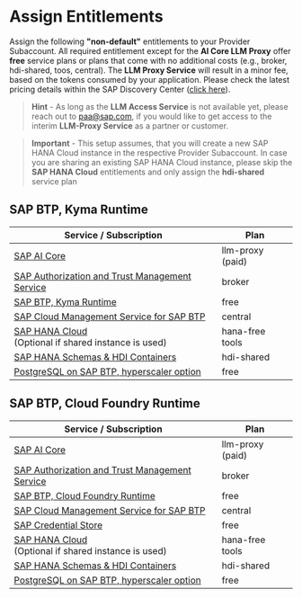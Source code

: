 # Assign Entitlements

Assign the following **"non-default"** entitlements to your Provider Subaccount. All required entitlement except for the **AI Core LLM Proxy** offer **free** service plans or plans that come with no additional costs (e.g., broker, hdi-shared, toos, central). The **LLM Proxy Service** will result in a minor fee, based on the tokens consumed by your application. Please check the latest pricing details within the SAP Discovery Center ([click here](https://discovery-center.cloud.sap/serviceCatalog/sap-ai-core?region=all&tab=service_plan)).

> **Hint** - As long as the **LLM Access Service** is not available yet, please reach out to paa@sap.com, if you would like to get access to the interim **LLM-Proxy Service** as a partner or customer.

> **Important** - This setup assumes, that you will create a new SAP HANA Cloud instance in the respective Provider Subaccount. In case you are sharing an existing SAP HANA Cloud instance, please skip the **SAP HANA Cloud** entitlements and only assign the **hdi-shared** service plan

## SAP BTP, Kyma Runtime

| Service / Subscription                                                                                                                                               | Plan                 |
| -------------------------------------------------------------------------------------------------------------------------------------------------------------------- | -------------------- |
| [SAP AI Core](https://discovery-center.cloud.sap/serviceCatalog/sap-ai-core?region=all)                                                                              | llm-proxy (paid)     |
| [SAP Authorization and Trust Management Service](https://discovery-center.cloud.sap/serviceCatalog/authorization-and-trust-management-service?region=all)            | broker               |
| [SAP BTP, Kyma Runtime](https://discovery-center.cloud.sap/serviceCatalog/kyma-runtime?region=all)                                                                   | free                 |
| [SAP Cloud Management Service for SAP BTP](https://discovery-center.cloud.sap/serviceCatalog/cloud-management-service?region=all)                                    | central              |
| [SAP HANA Cloud](https://discovery-center.cloud.sap/serviceCatalog/sap-hana-cloud?region=all) <br> (Optional if shared instance is used)                             | hana-free <br> tools |
| [SAP HANA Schemas & HDI Containers](https://help.sap.com/docs/SAP_HANA_PLATFORM/3823b0f33420468ba5f1cf7f59bd6bd9/e28abca91a004683845805efc2bf967c.html?locale=en-US) | hdi-shared           |
| [PostgreSQL on SAP BTP, hyperscaler option](https://discovery-center.cloud.sap/serviceCatalog/postgresql-hyperscaler-option?region=all)                              | free                 |

## SAP BTP, Cloud Foundry Runtime

| Service / Subscription                                                                                                                                               | Plan                 |
| -------------------------------------------------------------------------------------------------------------------------------------------------------------------- | -------------------- |
| [SAP AI Core](https://discovery-center.cloud.sap/serviceCatalog/sap-ai-core?region=all)                                                                              | llm-proxy (paid)     |
| [SAP Authorization and Trust Management Service](https://discovery-center.cloud.sap/serviceCatalog/authorization-and-trust-management-service?region=all)            | broker               |
| [SAP BTP, Cloud Foundry Runtime](https://discovery-center.cloud.sap/serviceCatalog/cloud-foundry-runtime?region=all)                                                 | free                 |
| [SAP Cloud Management Service for SAP BTP](https://discovery-center.cloud.sap/serviceCatalog/cloud-management-service?region=all)                                    | central              |
| [SAP Credential Store](https://discovery-center.cloud.sap/serviceCatalog/credential-store?region=all)                                                                | free                 |
| [SAP HANA Cloud](https://discovery-center.cloud.sap/serviceCatalog/sap-hana-cloud?region=all) <br> (Optional if shared instance is used)                             | hana-free <br> tools |
| [SAP HANA Schemas & HDI Containers](https://help.sap.com/docs/SAP_HANA_PLATFORM/3823b0f33420468ba5f1cf7f59bd6bd9/e28abca91a004683845805efc2bf967c.html?locale=en-US) | hdi-shared           |
| [PostgreSQL on SAP BTP, hyperscaler option](https://discovery-center.cloud.sap/serviceCatalog/postgresql-hyperscaler-option?region=all)                              | free                 |

